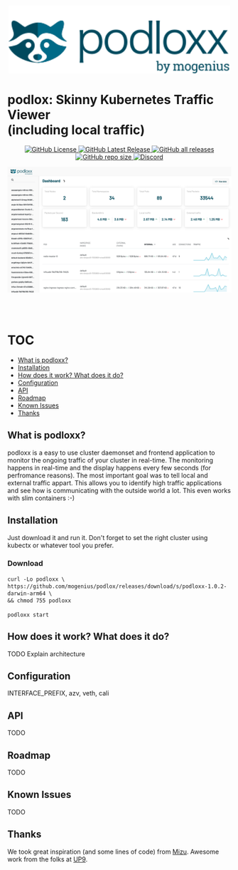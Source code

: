 <p align="center">
<img src="ui/src/assets/logos/logo-horizontal.svg" alt="drawing" width="500"/>
    </p>
    
# podlox: Skinny Kubernetes Traffic Viewer<br /> (including local traffic)

<p align="center">
    <a href="https://github.com/mogenius/podloxx/blob/main/LICENSE">
        <img alt="GitHub License" src="https://img.shields.io/github/license/mogenius/podloxx?logo=GitHub&style=flat-square">
    </a>
    <a href="https://github.com/mogenius/podloxx/releases/latest">
        <img alt="GitHub Latest Release" src="https://img.shields.io/github/v/release/mogenius/podloxx?logo=GitHub&style=flat-square">
    </a>
    <a href="https://github.com/mogenius/podloxx/releases">
      <img alt="GitHub all releases" src="https://img.shields.io/github/downloads/mogenius/podloxx/total">
    </a>
    <a href="https://github.com/mogenius/podloxx">
      <img alt="GitHub repo size" src="https://img.shields.io/github/repo-size/mogenius/podloxx">
    </a>
    <a href="https://discord.gg/WSxnFHr4qm">
      <img alt="Discord" src="https://img.shields.io/discord/932962925788930088?logo=mogenius">
    </a>
</p>

<p align="center">
  <img src="assets/screenshot1.png" alt="drawing" width="800"/>
</p>
<br />
<br />

# TOC
- [What is podloxx?](#what-is-podloxx)
- [Installation](#installation)
- [How does it work? What does it do?](#how-does-it-work-what-does-it-do)
- [Configuration](#configuration)
- [API](#api)
- [Roadmap](#roadmap)
- [Known Issues](#known-issues)
- [Thanks](#thanks)

## What is podloxx?
podloxx is a easy to use cluster daemonset and frontend application to monitor the ongoing traffic of your cluster in real-time. The monitoring happens in real-time and the display happens every few seconds (for perfromance reasons).
The most important goal was to tell local and external traffic appart. This allows you to identify high traffic applications and see how is communicating with the outside world a lot. This even works with slim containers :-)

## Installation
Just download it and run it. Don't forget to set the right cluster using kubectx or whatever tool you prefer.

### Download
```
curl -Lo podloxx \
https://github.com/mogenius/podlox/releases/download/s/podloxx-1.0.2-darwin-arm64 \
&& chmod 755 podloxx

podloxx start
```

## How does it work? What does it do?
TODO Explain architecture

## Configuration
INTERFACE_PREFIX, azv, veth, cali

## API
TODO

## Roadmap
TODO 

## Known Issues
TODO

## Thanks 
We took great inspiration (and some lines of code) from [Mizu](https://github.com/up9inc/mizu). Awesome work from the folks at [UP9](https://up9.com/).
